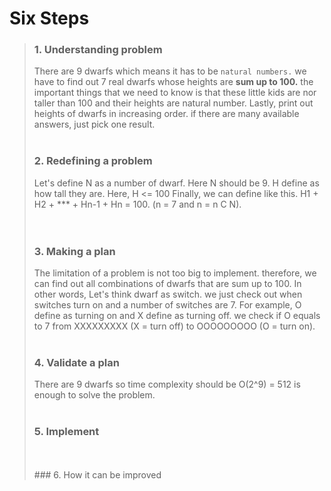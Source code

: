 # Six Steps

> ### 1. Understanding problem
> There are 9 dwarfs which means it has to be `natural numbers.` we have to find out
  7 real dwarfs whose heights are **sum up to 100.** the important things that we need to know is that
  these little kids are nor taller than 100 and their heights are natural number.
  Lastly, print out heights of dwarfs in increasing order. if there are many available answers, just pick one result.
> <br />
> <br />
> ### 2. Redefining a problem
>  Let's define N as a number of dwarf. Here N should be 9. H define as how tall they are. Here, H <= 100
  Finally, we can define like this. H1 + H2 + \*\*\* + Hn-1 + Hn = 100. (n = 7 and n = n C N).  
> <br />
> <br />
> ### 3. Making a plan
>  The limitation of a problem is not too big to implement. therefore, we can find out all combinations of 
  dwarfs that are sum up to 100. In other words, Let's think dwarf as switch. we just check out when switches turn on
  and a number of switches are 7. For example, O define as turning on and X define as turning off.
  we check if O equals to 7 from XXXXXXXXX (X = turn off) to OOOOOOOOO (O = turn on).
> <br />
> <br />
> ### 4. Validate a plan
>  There are 9 dwarfs so time complexity should be O(2^9) = 512 is enough to solve the problem.
> <br />
> <br />
> ### 5. Implement
> <br />
> <br />
> ### 6. How it can be improved
>

